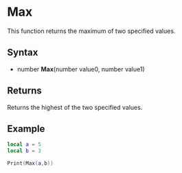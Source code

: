 # Max

This function returns the maximum of two specified values.

## Syntax

- number **Max**(number value0, number value1)

## Returns

Returns the highest of the two specified values.

## Example

```lua
local a = 5
local b = 3

Print(Max(a,b))
```
